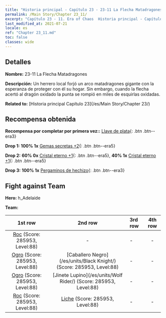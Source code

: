 ```yaml
---
title: "Historia principal - Capítulo 23 - 23-11 La Flecha Matadragones"
permalink: /Main Story/Chapter 23_11/
excerpt: "Capítulo 23 - 11. Era of Chaos  Historia principal - Capítulo 23_11. 23-11 La Flecha Matadragones"
last_modified_at: 2021-07-21
locale: es
ref: "Chapter 23_11.md"
toc: false
classes: wide
---
```


## Detalles

 **Nombre:** 23-11 La Flecha Matadragones

 **Descripción:** Un herrero local forjó un arco matadragones gigante con la esperanza de proteger con él su hogar. Sin embargo, cuando la flecha acertó al dragón oxidado la punta se rompió en miles de esquirlas oxidadas.

 **Related to:** [Historia principal Capítulo 23](/es/Main Story/Chapter 23/)

## Recompensa obtenida

 **Recompensa por completar por primera vez::** [Llave de plata](/ItemsES/con_693/){: .btn .btn--era3}

 **Drop 1:** **100% 1x** [Gemas secretas +2](/ItemsES/mat_79/){: .btn .btn--era5}

 **Drop 2:** **60% 0x** [Cristal eterno +1](/ItemsES/mat_73/){: .btn .btn--era5}, **40% 1x** [Cristal eterno +1](/ItemsES/mat_73/){: .btn .btn--era5}

 **Drop 3:** **100% 1x** [Pergaminos de hechizo](/ItemsES/con_694/){: .btn .btn--era3}


## Fight against Team
 **Hero:** h_Adelaide

 **Team:**


  | 1st row | 2nd row | 3rd row | 4th row |
  |:----:|:----:|:----|:----:|
  | [Roc](/es/units/Roc/) (Score: 285953, Level:88)  | - | - | - |
  | [Ogro](/es/units/Ogre/) (Score: 285953, Level:88)  | [Caballero Negro](/es/units/Black Knight/) (Score: 285953, Level:88)  | - | - |
  | [Ogro](/es/units/Ogre/) (Score: 285953, Level:88)  | [Jinete Lupino](/es/units/Wolf Rider/) (Score: 285953, Level:88)  | - | - |
  | [Roc](/es/units/Roc/) (Score: 285953, Level:88)  | [Liche](/es/units/Lich/) (Score: 285953, Level:88)  | - | - |


